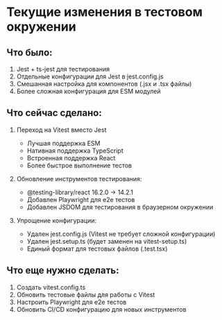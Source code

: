 # Текущие изменения в тестовом окружении

## Что было:

1. Jest + ts-jest для тестирования
2. Отдельные конфигурации для Jest в jest.config.js
3. Смешанная настройка для компонентов (.jsx и .tsx файлы)
4. Более сложная конфигурация для ESM модулей

## Что сейчас сделано:

1. Переход на Vitest вместо Jest

   - Лучшая поддержка ESM
   - Нативная поддержка TypeScript
   - Встроенная поддержка React
   - Более быстрое выполнение тестов

2. Обновление инструментов тестирования:

   - @testing-library/react 16.2.0 -> 14.2.1
   - Добавлен Playwright для e2e тестов
   - Добавлен JSDOM для тестирования в браузерном окружении

3. Упрощение конфигурации:
   - Удален jest.config.js (Vitest не требует сложной конфигурации)
   - Удален jest.setup.ts (будет заменен на vitest-setup.ts)
   - Единый формат для тестовых файлов (.test.tsx)

## Что еще нужно сделать:

1. Создать vitest.config.ts
2. Обновить тестовые файлы для работы с Vitest
3. Настроить Playwright для e2e тестов
4. Обновить CI/CD конфигурацию для новых инструментов

